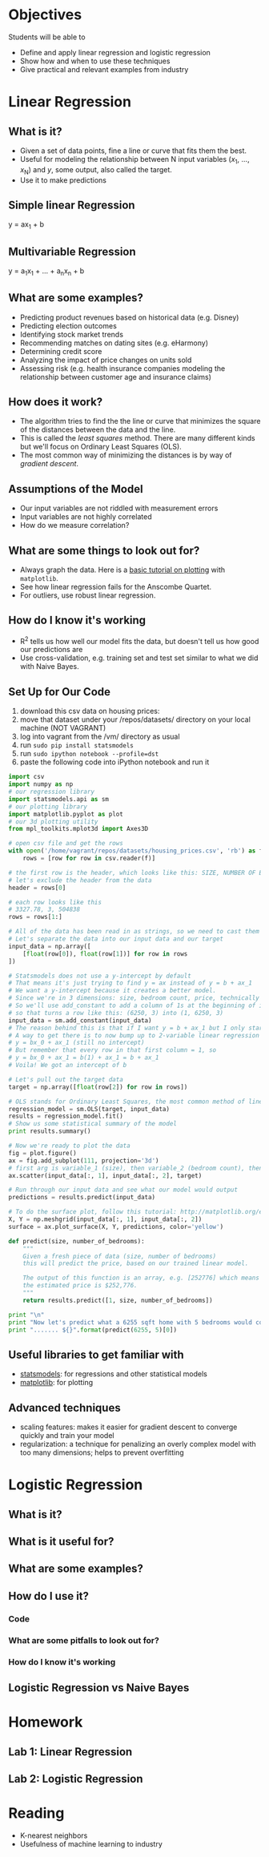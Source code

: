 # Objectives
Students will be able to
- Define and apply linear regression and logistic regression
- Show how and when to use these techniques
- Give practical and relevant examples from industry

# Linear Regression
## What is it?
- Given a set of data points, fine a line or curve that fits them the best.
- Useful for modeling the relationship between N input variables (*x*<sub>1</sub>, ..., *x*<sub>N</sub>) and *y*, some output, also called the target.
- Use it to make predictions

## Simple linear Regression
y = ax<sub>1</sub> + b

## Multivariable Regression
y = a<sub>1</sub>x<sub>1</sub> + ... + a<sub>n</sub>x<sub>n</sub> + b

## What are some examples?
- Predicting product revenues based on historical data (e.g. Disney)
- Predicting election outcomes
- Identifying stock market trends
- Recommending matches on dating sites (e.g. eHarmony)
- Determining credit score
- Analyzing the impact of price changes on units sold
- Assessing risk (e.g. health insurance companies modeling the relationship between customer age and insurance claims)

## How does it work?
- The algorithm tries to find the the line or curve that minimizes the square of the distances between the data and the line.
- This is called the *least squares* method. There are many different kinds but we'll focus on Ordinary Least Squares (OLS).
- The most common way of minimizing the distances is by way of *gradient descent*.

## Assumptions of the Model
- Our input variables are not riddled with measurement errors
- Input variables are not highly correlated
- How do we measure correlation?

## What are some things to look out for?
- Always graph the data. Here is a [basic tutorial on plotting](http://matplotlib.org/users/pyplot_tutorial.html) with `matplotlib`.
- See how linear regression fails for the Anscombe Quartet.
- For outliers, use robust linear regression.

## How do I know it's working
- R<sup>2</sup> tells us how well our model fits the data, but doesn't tell us how good our predictions are
- Use cross-validation, e.g. training set and test set similar to what we did with Naive Bayes.

## Set Up for Our Code
1. download this csv data on housing prices:
2. move that dataset under your /repos/datasets/ directory on your local machine (NOT VAGRANT)
3. log into vagrant from the /vm/ directory as usual
4. run `sudo pip install statsmodels`
5. run `sudo ipython notebook --profile=dst`
6. paste the following code into iPython notebook and run it

```python
import csv
import numpy as np
# our regression library
import statsmodels.api as sm
# our plotting library
import matplotlib.pyplot as plot
# our 3d plotting utility
from mpl_toolkits.mplot3d import Axes3D

# open csv file and get the rows
with open('/home/vagrant/repos/datasets/housing_prices.csv', 'rb') as f:
    rows = [row for row in csv.reader(f)]

# the first row is the header, which looks like this: SIZE, NUMBER OF BEDROOMS, PRICE
# let's exclude the header from the data
header = rows[0]

# each row looks like this
# 3327.78, 3, 504838
rows = rows[1:]

# All of the data has been read in as strings, so we need to cast them to floats
# Let's separate the data into our input data and our target
input_data = np.array([
    [float(row[0]), float(row[1])] for row in rows
])

# Statsmodels does not use a y-intercept by default
# That means it's just trying to find y = ax instead of y = b + ax_1
# We want a y-intercept because it creates a better model.
# Since we're in 3 dimensions: size, bedroom count, price, technically it's a z-intercept
# So we'll use add_constant to add a column of 1s at the beginning of input_data
# so that turns a row like this: (6250, 3) into (1, 6250, 3)
input_data = sm.add_constant(input_data)
# The reason behind this is that if I want y = b + ax_1 but I only start with y = ax_1
# A way to get there is to now bump up to 2-variable linear regression and get this:
# y = bx_0 + ax_1 (still no intercept)
# But remember that every row in that first column = 1, so
# y = bx_0 + ax_1 = b(1) + ax_1 = b + ax_1
# Voila! We got an intercept of b

# Let's pull out the target data
target = np.array([float(row[2]) for row in rows])

# OLS stands for Ordinary Least Squares, the most common method of linear regression
regression_model = sm.OLS(target, input_data)
results = regression_model.fit()
# Show us some statistical summary of the model
print results.summary()

# Now we're ready to plot the data
fig = plot.figure()
ax = fig.add_subplot(111, projection='3d')
# first arg is variable_1 (size), then variable_2 (bedroom count), then the target (price)
ax.scatter(input_data[:, 1], input_data[:, 2], target)

# Run through our input data and see what our model would output
predictions = results.predict(input_data)

# To do the surface plot, follow this tutorial: http://matplotlib.org/examples/mplot3d/surface3d_demo.html
X, Y = np.meshgrid(input_data[:, 1], input_data[:, 2])
surface = ax.plot_surface(X, Y, predictions, color='yellow')

def predict(size, number_of_bedrooms):
    """
    Given a fresh piece of data (size, number of bedrooms)
    this will predict the price, based on our trained linear model.

    The output of this function is an array, e.g. [252776] which means
    the estimated price is $252,776.
    """
    return results.predict([1, size, number_of_bedrooms])

print "\n"
print "Now let's predict what a 6255 sqft home with 5 bedrooms would cost..."
print "....... ${}".format(predict(6255, 5)[0])
```

## Useful libraries to get familiar with
- [statsmodels](http://statsmodels.sourceforge.net/): for regressions and other statistical models
- [matplotlib](http://matplotlib.org/): for plotting

## Advanced techniques
- scaling features: makes it easier for gradient descent to converge quickly and train your model
- regularization: a technique for penalizing an overly complex model with too many dimensions; helps to prevent overfitting

# Logistic Regression
## What is it?
## What is it useful for?
## What are some examples?
## How do I use it?
### Code
### What are some pitfalls to look out for?
### How do I know it's working
## Logistic Regression vs Naive Bayes

# Homework
## Lab 1: Linear Regression
## Lab 2: Logistic Regression

# Reading
- K-nearest neighbors
- Usefulness of machine learning to industry
